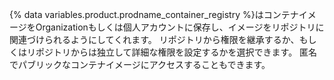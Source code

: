 {% data variables.product.prodname_container_registry %}はコンテナイメージをOrganizationもしくは個人アカウントに保存し、イメージをリポジトリに関連づけられるようにしてくれます。 リポジトリから権限を継承するか、もしくはリポジトリからは独立して詳細な権限を設定するかを選択できます。 匿名でパブリックなコンテナイメージにアクセスすることもできます。
